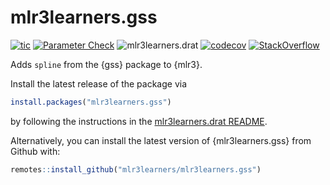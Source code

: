 # mlr3learners.gss

<!-- badges: start -->
[![tic](https://github.com/mlr3learners/mlr3learners.gss/workflows/tic/badge.svg?branch=master)](https://github.com/mlr3learners/mlr3learners.gss/actions)
[![Parameter Check](https://github.com/mlr3learners/mlr3learners.gss/workflows/Parameter%20Check/badge.svg?branch=master)](https://github.com/mlr3learners/mlr3learners.gss/actions)
![mlr3learners.drat](https://github.com/mlr3learners/mlr3learners.gss/workflows/mlr3learners.drat/badge.svg?branch=master)
[![codecov](https://codecov.io/gh/mlr3learners/mlr3learners.gss/branch/master/graph/badge.svg)](https://codecov.io/gh/mlr3learners/mlr3learners.gss)
[![StackOverflow](https://img.shields.io/badge/stackoverflow-mlr3-orange.svg)](https://stackoverflow.com/questions/tagged/mlr3)

<!-- badges: end -->

Adds `spline` from the {gss} package to {mlr3}.

Install the latest release of the package via

```r
install.packages("mlr3learners.gss")
```

by following the instructions in the [mlr3learners.drat README](https://github.com/mlr3learners/mlr3learners.drat).

Alternatively, you can install the latest version of {mlr3learners.gss} from Github with:

```r
remotes::install_github("mlr3learners/mlr3learners.gss")
```
